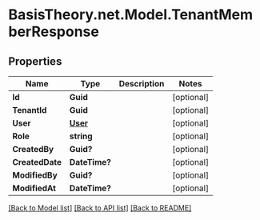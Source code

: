 
# BasisTheory.net.Model.TenantMemberResponse

## Properties

Name | Type | Description | Notes
------------ | ------------- | ------------- | -------------
**Id** | **Guid** |  | [optional] 
**TenantId** | **Guid** |  | [optional] 
**User** | [**User**](User.md) |  | [optional] 
**Role** | **string** |  | [optional] 
**CreatedBy** | **Guid?** |  | [optional] 
**CreatedDate** | **DateTime?** |  | [optional] 
**ModifiedBy** | **Guid?** |  | [optional] 
**ModifiedAt** | **DateTime?** |  | [optional] 

[[Back to Model list]](../README.md#documentation-for-models)
[[Back to API list]](../README.md#documentation-for-api-endpoints)
[[Back to README]](../README.md)

